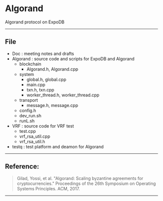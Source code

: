 # Algorand

Algorand protocol on ExpoDB

------

## File
- Doc \: meeting notes and drafts
- Algorand \: source code and scripts for ExpoDB and Algorand
    - blockchain
        - Algorand.h, Algorand.cpp
    - system
        - global.h, global.cpp
        - main.cpp
        - txn.h, txn.cpp
        - worker_thread.h, worker_thread.cpp
    - transport
        - message.h, message.cpp
    - config.h
    - dev_run.sh
    - runL.sh
- VRF \: source code for VRF test
    - test.cpp
    - vrf_rsa_util.cpp
    - vrf_rsa_util.h
- testq \: test platform and deamon for Algorand

------

## Reference:

> Gilad, Yossi, et al. "Algorand: Scaling byzantine agreements for cryptocurrencies." Proceedings of the 26th Symposium on Operating Systems Principles. ACM, 2017.

------
